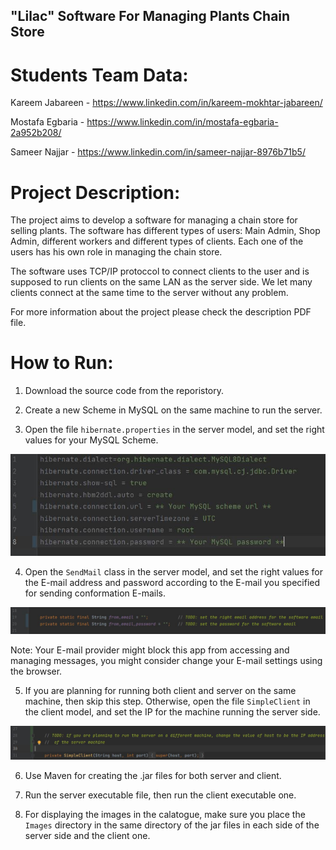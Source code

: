 ## "Lilac" Software For Managing Plants Chain Store

# Students Team Data:

Kareem Jabareen     -   https://www.linkedin.com/in/kareem-mokhtar-jabareen/

Mostafa Egbaria     -   https://www.linkedin.com/in/mostafa-egbaria-2a952b208/

Sameer Najjar       -   https://www.linkedin.com/in/sameer-najjar-8976b71b5/

# Project Description:

The project aims to develop a software for managing a chain store for selling plants. The software has different types of users: Main Admin, Shop Admin, different workers and different types of clients. Each one of the users has his own role in managing the chain store.

The software uses TCP/IP protoccol to connect clients to the user and is supposed to run clients on the same LAN as the server side. We let many clients connect at the same time to the server without any problem.

For more information about the project please check the description PDF file.

# How to Run:

1. Download the source code from the reporistory.

2. Create a new Scheme in MySQL on the same machine to run the server.

3. Open the file `hibernate.properties` in the server model, and set the right values for your MySQL Scheme.

![image info](./md_screenshots/Capture2.JPG)

4. Open the `SendMail` class in the server model, and set the right values for the E-mail address and password according to the E-mail you specified for sending conformation E-mails.

![image info](./md_screenshots/Capture1.JPG)

Note: Your E-mail provider might block this app from accessing and managing messages, you might consider change your E-mail settings using the browser.

5. If you are planning for running both client and server on the same machine, then skip this step. Otherwise, open the file `SimpleClient` in the client model, and set the IP for the machine running the server side.

![image info](./md_screenshots/Capture3.JPG)

6. Use Maven for creating the .jar files for both server and client.

7. Run the server executable file, then run the client executable one.

8. For displaying the images in the calatogue, make sure you place the `Images` directory in the same directory of the jar files in each side of the server side and the client one.
